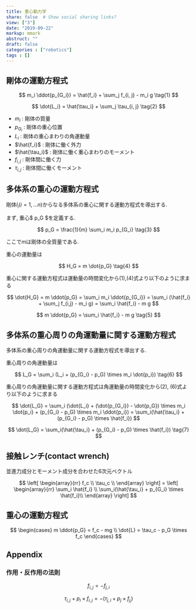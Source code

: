 ```yaml
---
title: 重心動力学
share: false  # Show social sharing links?
view: ["3"]
date: "2019-09-22"
markup: mmark
abstruct: ""
draft: false
categories : ["robotics"]
tags : []
---
```

## 剛体の運動方程式

$$
m_i \ddot{p_{G_i}} = \hat{f_i} + \sum_j f_{i, j} - m_i g \tag{1}
$$

$$
\dot{L_i} = \hat{\tau_i} + \sum_j \tau_{i, j} \tag{2}
$$

- $m_i$ : 剛体の質量  
- $p_{G_i}$ : 剛体の重心位置  
- $L_i$ : 剛体の重心まわりの角運動量  
- $\hat{f_i}$ : 剛体に働く外力
- $\hat{\tau_i}$ : 剛体に働く重心まわりのモーメント
- $f_{i, j}$ : 剛体間に働く力
- $\tau_{i, j}$ : 剛体間に働くモーメント

## 多体系の重心の運動方程式

剛体$l_i$($i = 1, ... n$)からなる多体系の重心に関する運動方程式を導出する.

まず, 重心$ p_G $を定義する.

$$
p_G = \frac{1}{m} \sum_i m_i p_{G_i} \tag{3}
$$

ここで$m$は剛体の全質量である.

重心の運動量は

$$
H_G = m \dot{p_G} \tag{4}
$$

重心に関する運動方程式は運動量の時間変化から(1),(4)式より以下のように求まる

$$
\dot{H_G} = m \ddot{p_G} = \sum_i m_i \ddot{p_{G_i}}
= \sum_i (\hat{f_i} + \sum_j f_{i,j} - m_i g)
= \sum_i \hat{f_i}  - m g
$$

$$
m \ddot{p_G} = \sum_i \hat{f_i}  - m g \tag{5}
$$

## 多体系の重心周りの角運動量に関する運動方程式

多体系の重心周りの角運動量に関する運動方程式を導出する.

重心周りの角運動量は

$$
L_G = \sum_i (L_i + (p_{G_i} - p_G) \times m_i \dot{p_i}) \tag{6}
$$

重心周りの角運動量に関する運動方程式は角運動量の時間変化から(2), (6)式より以下のように求まる

$$
\dot{L_G} = \sum_i (\dot{L_i} + (\dot{p_{G_i}} - \dot{p_G}) \times m_i \dot{p_i} + (p_{G_i} - p_G) \times m_i \ddot{p_i}) = \sum_i(\hat{\tau_i} + (p_{G_i} - p_G) \times \hat{f_i})
$$

$$
\dot{L_G} = \sum_i(\hat{\tau_i} + (p_{G_i} - p_G) \times \hat{f_i}) \tag{7}
$$

## 接触レンチ(contact wrench)

並進力成分とモーメント成分を合わせた6次元ベクトル

$$
\left[
\begin{array}{rr}
f_c \\
\tau_c \\
\end{array}
\right] =
\left[
\begin{array}{rr}
\sum_i \hat{f_i} \\
\sum_i(\hat{\tau_i} + p_{G_i} \times \hat{f_i}\\
\end{array}
\right]
$$

## 重心の運動方程式

$$
\begin{cases}
m \ddot{p_G} = f_c - mg \\
\dot{L} = \tau_c - p_G \times f_c
\end{cases}
$$

## Appendix

### 作用・反作用の法則

$$
f_{i, j} = - f_{j, i}
$$

$$
\tau_{i, j} + p_i \times f_{i, j} = - (\tau_{j, i} + p_j \times f_{j_i})
$$
